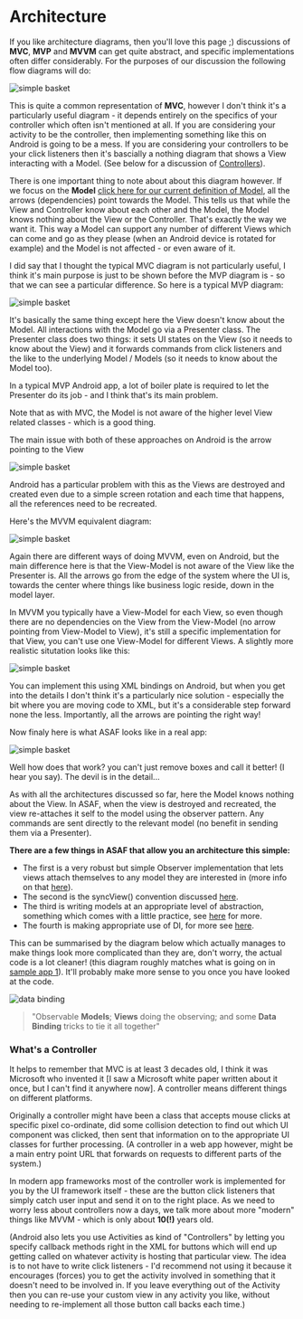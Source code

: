 

# Architecture

If you like architecture diagrams, then you'll love this page ;) discussions of **MVC**, **MVP** and **MVVM** can get quite abstract, and specific implementations often differ considerably. For the purposes of our discussion the following flow diagrams will do:

![simple basket](img/arch_mvc.png)

This is quite a common representation of **MVC**, however I don't think it's a particularly useful diagram - it depends entirely on the specifics of your controller which often isn't mentioned at all. If you are considering your activity to be the controller, then implementing something like this on Android is going to be a mess. If you are considering your controllers to be your click listeners then it's bascially a nothing diagram that shows a View interacting with a Model. (See below for a discussion of [Controllers](#whats-a-controller)).

There is one important thing to note about about this diagram however. If we focus on the **Model** [click here for our current definition of Model](https://erdo.github.io/asaf-project/02-models.html#shoom), all the arrows (dependencies) point towards the Model. This tells us that while the View and Controller know about each other and the Model, the Model knows nothing about the View or the Controller. That's exactly the way we want it. This way a Model can support any number of different Views which can come and go as they please (when an Android device is rotated for example) and the Model is not affected - or even aware of it.

I did say that I thought the typical MVC diagram is not particularly useful, I think it's main purpose is just to be shown before the MVP diagram is - so that we can see a particular difference. So here is a typical MVP diagram:

![simple basket](img/arch_mvp.png)

It's basically the same thing except here the View doesn't know about the Model. All interactions with the Model go via a Presenter class. The Presenter class does two things: it sets UI states on the View (so it needs to know about the View) and it forwards commands from click listeners and the like to the underlying Model / Models (so it needs to know about the Model too).

In a typical MVP Android app, a lot of boiler plate is required to let the Presenter do its job - and I think that's its main problem.

Note that as with MVC, the Model is not aware of the higher level View related classes - which is a good thing.

The main issue with both of these approaches on Android is the arrow pointing to the View

![simple basket](img/arch_mvpx.png)

Android has a particular problem with this as the Views are destroyed and created even due to a simple screen rotation and each time that happens, all the references need to be recreated.

Here's the MVVM equivalent diagram:

![simple basket](img/arch_mvvm.png)

Again there are different ways of doing MVVM, even on Android, but the main difference here is that the View-Model is not aware of the View like the Presenter is. All the arrows go from the edge of the system where the UI is, towards the center where things like business logic reside, down in the model layer.

In MVVM you typically have a View-Model for each View, so even though there are no dependencies on the View from the View-Model (no arrow pointing from View-Model to View), it's still a specific implementation for that View, you can't use one View-Model for different Views. A slightly more realistic situtation looks like this:

![simple basket](img/arch_mvvm_reality.png)

You can implement this using XML bindings on Android, but when you get into the details I don't think it's a particularly nice solution - especially the bit where you are moving code to XML, but it's a considerable step forward none the less. Importantly, all the arrows are pointing the right way!

Now finaly here is what ASAF looks like in a real app:

![simple basket](img/arch_mvvm_light.png)

Well how does that work? you can't just remove boxes and call it better! (I hear you say). The devil is in the detail...

As with all the architectures discussed so far, here the Model knows nothing about the View. In ASAF, when the view is destroyed and recreated, the view re-attaches it self to the model using the observer pattern. Any commands are sent directly to the relevant model (no benefit in sending them via a Presenter).

**There are a few things in ASAF that allow you an architecture this simple:**

* The first is a very robust but simple Observer implementation that lets views attach themselves to any model they are interested in (more info on that [here](https://erdo.github.io/asaf-project/03-databinding.html#asaf-observables)).
* The second is the syncView() convention discussed [here](https://erdo.github.io/asaf-project/03-databinding.html#syncview). 
* The third is writing models at an appropriate level of abstraction, something which comes with a little practice, see [here](https://erdo.github.io/asaf-project/02-models.html#shoom) for more.
* The fourth is making appropriate use of DI, for more see [here](https://erdo.github.io/asaf-project/04-more.html#dependency-injection).


This can be summarised by the diagram below which actually manages to make things look more complicated than they are, don't worry, the actual code is a lot cleaner! (this diagram roughly matches what is going on in [sample app 1](https://erdo.github.io/asaf-project/#asaf-1-data-binding-example)). It'll probably make more sense to you once you have looked at the code.


![data binding](img/data-binding.png)


> "Observable **Models**; **Views** doing the observing; and some **Data Binding** tricks to tie it all together"

 
### What's a Controller
It helps to remember that MVC is at least 3 decades old, I think it was Microsoft who invented it [I saw a Microsoft white paper written about it once, but I can't find it anywhere now]. A controller means different things on different platforms.

Originally a controller might have been a class that accepts mouse clicks at specific pixel co-ordinate, did some collision detection to find out which UI component was clicked, then sent that information on to the appropriate UI classes for further processing. (A controller in a web app however, might be a main entry point URL that forwards on requests to different parts of the system.)

In modern app frameworks most of the controller work is implemented for you by the UI framework itself - these are the button click listeners that simply catch user input and send it on to the right place. As we need to worry less about controllers now a days, we talk more about more "modern" things like MVVM - which is only about **10(!)** years old.

(Android also lets you use Activities as kind of "Controllers" by letting you specify callback methods right in the XML for buttons which will end up getting called on whatever activity is hosting that particular view. The idea is to not have to write click listeners - I'd recommend not using it because it encourages (forces) you to get the activity involved in something that it doesn't need to be involved in. If you leave everything out of the Activity then you can re-use your custom view in any activity you like, without needing to re-implement all those button call backs each time.)


